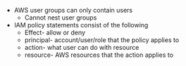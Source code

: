 - AWS user groups can only contain users
	- Cannot nest user groups
- IAM policy statements consist of the following
	- Effect- allow or deny
	- principal- account/user/role that the policy applies to
	- action- what user can do with resource
	- resource- AWS resources that the action applies to